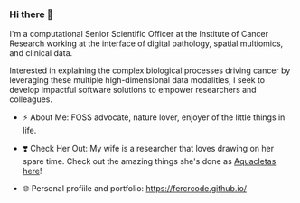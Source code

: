 ### Hi there 👋

I'm a computational Senior Scientific Officer at the Institute of Cancer Research 
working at the interface of digital pathology, spatial multiomics, and clinical data.

Interested in explaining the complex biological processes driving cancer 
by leveraging these multiple high-dimensional data modalities, I seek to develop
impactful software solutions to empower researchers and colleagues.

- ⚡  About Me: FOSS advocate, nature lover, enjoyer of the little things in life.

- ❣️  Check Her Out: My wife is a researcher that loves drawing on her spare time.
Check out the amazing things she's done as [Aquacletas here](https://aquacletas.github.io/)!

- 🌐  Personal profiile and portfolio: https://fercrcode.github.io/

<!--
**FerranC96/FerranC96** is a ✨ _special_ ✨ repository because its `README.md` (this file) appears on your GitHub profile.

Here are some ideas to get you started:

- 🔭 I’m currently working on ...
- 🌱 I’m currently learning ...
- 👯 I’m looking to collaborate on ...
- 🤔 I’m looking for help with ...
- 💬 Ask me about ...
- 📫 How to reach me: ...
- 😄 Pronouns: ...
- ⚡ Fun fact: ...
-->
